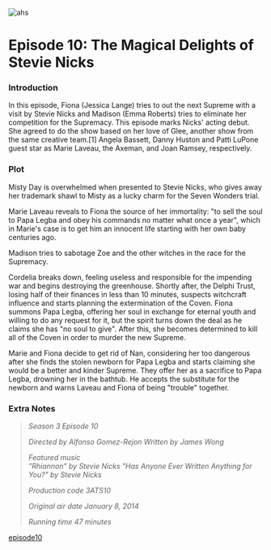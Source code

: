 ![ahs](https://github.com/user-attachments/assets/b9028a20-5012-4864-9198-6d2d6a12557c)


# Episode 10: The Magical Delights of Stevie Nicks

### Introduction
In this episode, Fiona (Jessica Lange) tries to out the next Supreme with a visit by Stevie Nicks and Madison (Emma Roberts) tries to eliminate her competition for the Supremacy. This episode marks Nicks' acting debut. She agreed to do the show based on her love of Glee, another show from the same creative team.[1] Angela Bassett, Danny Huston and Patti LuPone guest star as Marie Laveau, the Axeman, and Joan Ramsey, respectively.

### Plot
Misty Day is overwhelmed when presented to Stevie Nicks, who gives away her trademark shawl to Misty as a lucky charm for the Seven Wonders trial.

Marie Laveau reveals to Fiona the source of her immortality: "to sell the soul to Papa Legba and obey his commands no matter what once a year", which in Marie's case is to get him an innocent life starting with her own baby centuries ago.

Madison tries to sabotage Zoe and the other witches in the race for the Supremacy.

Cordelia breaks down, feeling useless and responsible for the impending war and begins destroying the greenhouse. Shortly after, the Delphi Trust, losing half of their finances in less than 10 minutes, suspects witchcraft influence and starts planning the extermination of the Coven. Fiona summons Papa Legba, offering her soul in exchange for eternal youth and willing to do any request for it, but the spirit turns down the deal as he claims she has "no soul to give". After this, she becomes determined to kill all of the Coven in order to murder the new Supreme.

Marie and Fiona decide to get rid of Nan, considering her too dangerous after she finds the stolen newborn for Papa Legba and starts claiming she would be a better and kinder Supreme. They offer her as a sacrifice to Papa Legba, drowning her in the bathtub. He accepts the substitute for the newborn and warns Laveau and Fiona of being "trouble" together.

### Extra Notes

> *Season 3
Episode 10*
>
> *Directed by	Alfonso Gomez-Rejon
Written by	James Wong*
>
> *Featured music	
"Rhiannon" by Stevie Nicks
"Has Anyone Ever Written Anything for You?" by Stevie Nicks*
>
> *Production code	3ATS10*
> 
> *Original air date	January 8, 2014*
>
> *Running time	47 minutes*

[episode10](episode11.md)
